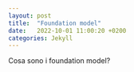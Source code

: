 ```yaml
---
layout: post
title:  "Foundation model"
date:   2022-10-01 11:00:20 +0200
categories: Jekyll
---
```


Cosa sono i foundation model?
